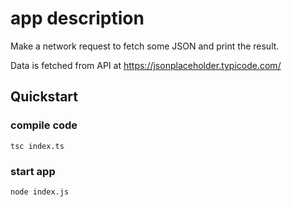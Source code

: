 # app description

Make a network request to fetch some JSON and print the result. 

Data is fetched from API at https://jsonplaceholder.typicode.com/

## Quickstart

### compile code
`tsc index.ts`

### start app
`node index.js`